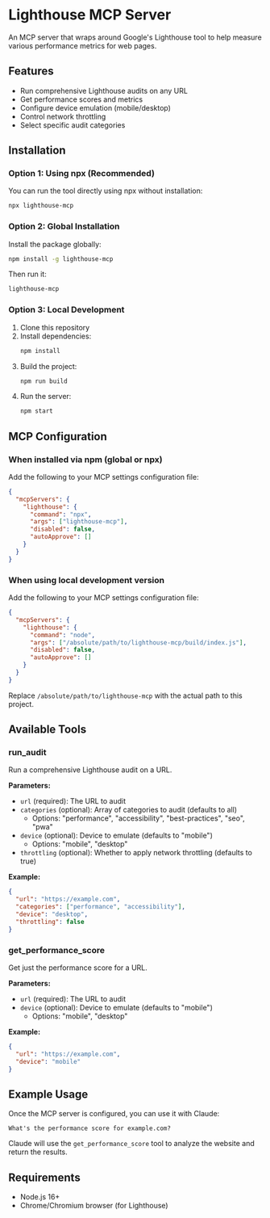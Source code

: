 # Lighthouse MCP Server

An MCP server that wraps around Google's Lighthouse tool to help measure various performance metrics for web pages.

## Features

- Run comprehensive Lighthouse audits on any URL
- Get performance scores and metrics
- Configure device emulation (mobile/desktop)
- Control network throttling
- Select specific audit categories

## Installation

### Option 1: Using npx (Recommended)

You can run the tool directly using npx without installation:

```bash
npx lighthouse-mcp
```

### Option 2: Global Installation

Install the package globally:

```bash
npm install -g lighthouse-mcp
```

Then run it:

```bash
lighthouse-mcp
```

### Option 3: Local Development

1. Clone this repository
2. Install dependencies:
   ```bash
   npm install
   ```
3. Build the project:
   ```bash
   npm run build
   ```
4. Run the server:
   ```bash
   npm start
   ```

## MCP Configuration

### When installed via npm (global or npx)

Add the following to your MCP settings configuration file:

```json
{
  "mcpServers": {
    "lighthouse": {
      "command": "npx",
      "args": ["lighthouse-mcp"],
      "disabled": false,
      "autoApprove": []
    }
  }
}
```

### When using local development version

Add the following to your MCP settings configuration file:

```json
{
  "mcpServers": {
    "lighthouse": {
      "command": "node",
      "args": ["/absolute/path/to/lighthouse-mcp/build/index.js"],
      "disabled": false,
      "autoApprove": []
    }
  }
}
```

Replace `/absolute/path/to/lighthouse-mcp` with the actual path to this project.

## Available Tools

### run_audit

Run a comprehensive Lighthouse audit on a URL.

**Parameters:**
- `url` (required): The URL to audit
- `categories` (optional): Array of categories to audit (defaults to all)
  - Options: "performance", "accessibility", "best-practices", "seo", "pwa"
- `device` (optional): Device to emulate (defaults to "mobile")
  - Options: "mobile", "desktop"
- `throttling` (optional): Whether to apply network throttling (defaults to true)

**Example:**
```json
{
  "url": "https://example.com",
  "categories": ["performance", "accessibility"],
  "device": "desktop",
  "throttling": false
}
```

### get_performance_score

Get just the performance score for a URL.

**Parameters:**
- `url` (required): The URL to audit
- `device` (optional): Device to emulate (defaults to "mobile")
  - Options: "mobile", "desktop"

**Example:**
```json
{
  "url": "https://example.com",
  "device": "mobile"
}
```

## Example Usage

Once the MCP server is configured, you can use it with Claude:

```
What's the performance score for example.com?
```

Claude will use the `get_performance_score` tool to analyze the website and return the results.

## Requirements

- Node.js 16+
- Chrome/Chromium browser (for Lighthouse)
